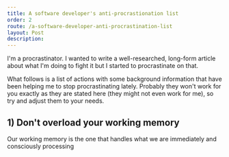 ```yaml
---
title: A software developer's anti-procrastionation list
order: 2
route: /a-software-developer-anti-procrastination-list
layout: Post
description: 
---
```

I'm a procrastinator. I wanted to write a well-researched, long-form article about what I'm doing to fight it but I started to procrastinate on that.

What follows is a list of actions with some background information that have been helping me to stop procrastinating lately. Probably they won't work for you exactly as they are stated here (they might not even work for me), so try and adjust them to your needs.

## 1) Don't overload your working memory

Our working memory is the one that handles what we are immediately and consciously processing